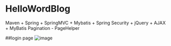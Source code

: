 # HelloWordBlog

Maven + Spring + SpringMVC + Mybatis + Spring Security + jQuery + AJAX + MyBatis Pagination - PageHelper

##login page
![image](https://github.com/fengliu1227/HelloWorldBlog/blob/master/login.jpg)
